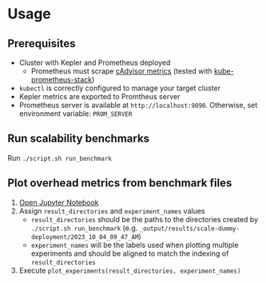 # Usage

## Prerequisites
- Cluster with Kepler and Prometheus deployed
    - Prometheus must scrape [cAdvisor metrics](https://github.com/google/cadvisor/blob/master/docs/storage/prometheus.md) (tested with [kube-prometheus-stack](https://github.com/prometheus-community/helm-charts/tree/main/charts/kube-prometheus-stack))
- `kubectl` is correctly configured to manage your target cluster
- Kepler metrics are exported to Promtheus server
- Prometheus server is available at `http://localhost:9090`. Otherwise, set environment variable: `PROM_SERVER`

## Run scalability benchmarks
Run
`./script.sh run_benchmark`

## Plot overhead metrics from benchmark files
1. [Open Jupyter Notebook](plot.ipynb)
2. Assign `result_directories` and `experiment_names` values
    - `result_directories` should be the paths to the directories created by `./script.sh run_benchmark` (e.g. `_output/results/scale-dummy-deployment/2023_10_04_09_47_AM`)
    - `experiment_names` will be the labels used when plotting multiple experiments and should be aligned to match the indexing of `result_directories`
3. Execute `plot_experiments(result_directories, experiment_names)`